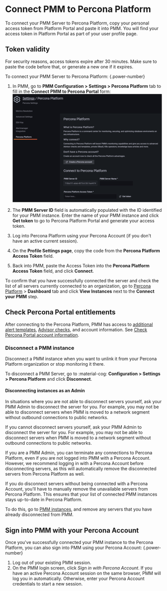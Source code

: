 # Connect PMM to Percona Platform
To connect your PMM Server to Percona Platform, copy your personal access token from Platform Portal and paste it into PMM. You will find your access token in Platform Portal as part of your user profile page.

## Token validity

For security reasons, access tokens expire after 30 minutes. Make sure to paste the code before that, or generate a new one if it expires.

To connect your PMM Server to Percona Platform:
{.power-number}

1. In PMM, go to **PMM Configuration > Settings > Percona Platform** tab to fill in the **Connect PMM to Percona Portal** form: ![!image](../../images/PMM_Settings_Percona_Platform_Login.png)

2. The **PMM Server ID** field is automatically populated with the ID identified for your PMM instance. Enter the name of your PMM instance and click **Get token** to go to Percona Platform Portal and generate your access token.
3. Log into Percona Platform using your Percona Account (if you don't have an active current session).
4. On the **Profile Settings page**, copy the code from the **Percona Platform Access Token** field.
5. Back into PMM, paste the Access Token into the **Percona Platform Access Token** field, and click  **Connect**.

To confirm that you have successfully connected the server and check the list of all servers currently connected to an organization, go to [Percona Platform](https://portal.percona.com) > **Dashboard** tab and click **View Instances** next to the **Connect your PMM** step.

## Check Percona Portal entitlements

After connecting to the Percona Platform, PMM has access to [additional alert templates](../../alert/templates_list.md), [Advisor checks](../../advisors/advisors-details.md), and account information. See [Check Percona Portal account information](account-info.md).


### Disconnect a PMM instance

Disconnect a PMM instance when you want to unlink it from your Percona Platform organization or stop monitoring it there.

To disconnect a PMM Server, go to :material-cog: **Configuration > Settings > Percona Platform** and click **Disconnect**.

#### Disconnecting instances as an Admin

In situations where you are not able to disconnect servers yourself, ask your PMM Admin to disconnect the server for you. For example, you may not be able to disconnect servers when PMM is moved to a network segment without outbound connections to public networks.

If you cannot disconnect servers yourself, ask your PMM Admin to disconnect the server for you. For example, you may not be able to disconnect servers when PMM is moved to a network segment without outbound connections to public networks.

If you are a PMM Admin, you can terminate any connections to Percona Platform, even if you are not logged into PMM with a Percona Account. However, we recommend logging in with a Percona Account before disconnecting servers, as this will automatically remove the disconnected servers from Percona Platform as well. 

If you do disconnect servers without being connected with a Percona Account, you'll have to manually remove the unavailable servers from Percona Platform. This ensures that your list of connected PMM instances stays up-to-date in Percona Platform. 

To do this, go to [PMM instances](https://portal.percona.com/login), and remove any servers that you have already disconnected from PMM.


## Sign into PMM with your Percona Account
Once you've successfully connected your PMM instance to the Percona Platform, you can also sign into PMM using your Percona Account:
{.power-number}

1. Log out of your existing PMM session.
2. On the PMM login screen, click *Sign in with Percona Account*.
 If you have an active Percona Account session on the same browser, PMM will log you in automatically. Otherwise, enter your Percona Account credentials to start a new session.

